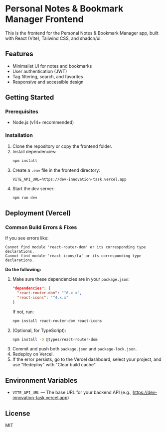 # Personal Notes & Bookmark Manager Frontend

This is the frontend for the Personal Notes & Bookmark Manager app, built with React (Vite), Tailwind CSS, and shadcn/ui.

## Features
- Minimalist UI for notes and bookmarks
- User authentication (JWT)
- Tag filtering, search, and favorites
- Responsive and accessible design

## Getting Started

### Prerequisites
- Node.js (v14+ recommended)

### Installation
1. Clone the repository or copy the frontend folder.
2. Install dependencies:
   ```bash
   npm install
   ```
3. Create a `.env` file in the frontend directory:
   ```env
   VITE_API_URL=https://dev-innovation-task.vercel.app
   ```
4. Start the dev server:
   ```bash
   npm run dev
   ```

## Deployment (Vercel)

### Common Build Errors & Fixes
If you see errors like:
```
Cannot find module 'react-router-dom' or its corresponding type declarations.
Cannot find module 'react-icons/fa' or its corresponding type declarations.
```
**Do the following:**
1. Make sure these dependencies are in your `package.json`:
   ```json
   "dependencies": {
     "react-router-dom": "^6.x.x",
     "react-icons": "^4.x.x"
   }
   ```
   If not, run:
   ```bash
   npm install react-router-dom react-icons
   ```
2. (Optional, for TypeScript):
   ```bash
   npm install -D @types/react-router-dom
   ```
3. Commit and push both `package.json` and `package-lock.json`.
4. Redeploy on Vercel.
5. If the error persists, go to the Vercel dashboard, select your project, and use "Redeploy" with "Clear build cache".

## Environment Variables
- `VITE_API_URL` — The base URL for your backend API (e.g., https://dev-innovation-task.vercel.app)

## License
MIT

